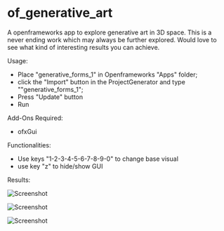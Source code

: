 # of_generative_art
A openframeworks app to explore generative art in 3D space. 
This is a never ending work which may always be further explored. 
Would love to see what kind of interesting results you can achieve.

Usage:
- Place "generative_forms_1" in Openframeworks "Apps" folder;
- click the "Import" button in the ProjectGenerator and type ""generative_forms_1";
- Press "Update" button
- Run

Add-Ons Required:
- ofxGui

Functionalities:
- Use keys "1-2-3-4-5-6-7-8-9-0" to change base visual
- use key "z" to hide/show GUI

Results:

![Screenshot](https://user-images.githubusercontent.com/62609851/122203089-97f81900-ce95-11eb-847e-dbf139b9ce4d.png)

![Screenshot](https://user-images.githubusercontent.com/62609851/122201541-09cf6300-ce94-11eb-9232-1f47de2deadf.png)

![Screenshot](https://user-images.githubusercontent.com/62609851/122201431-ee645800-ce93-11eb-8570-8405188c557c.png)



